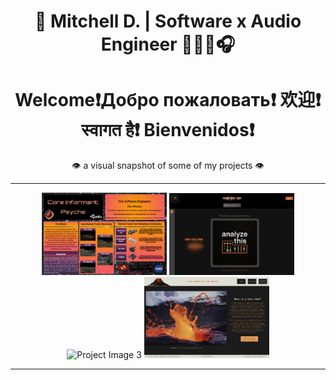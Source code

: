 <h1 align="center">
  <a href="https://mitchelld.net" target="_blank" style="text-decoration: none; color: inherit;">
    🔗 Mitchell D. | Software x Audio Engineer 🧑🏻‍💻🎧 
  </a>
</h1>

<h1 align="center">Welcome❗️Добро пожаловать❗️ 欢迎❗️ स्वागत है❗️ Bienvenidos❗️</h1>

<p align="center">👁️ a visual snapshot of some of my projects 👁️</p>

---

<p align="center">
  <img src="assets/psyche.png" width="200" alt="Project Image 1" />
  <img src="assets/analyzethis.png" width="200" alt="Project Image 2" />
  <!-- <br><br> -->
  <img src="assets/md.png" width="200" alt="Project Image 3" />
  <img src="assets/lavalakes.png" width="200" alt="Project Image 4" />
</p>

---

<!--
**mdoran3/mdoran3** is a ✨ _special_ ✨ repository because its `README.md` (this file) appears on your GitHub profile.

Here are some ideas to get you started:

- 🔭 I’m currently working on ...
- 🌱 I’m currently learning ...
- 👯 I’m looking to collaborate on ...
- 🤔 I’m looking for help with ...
- 💬 Ask me about ...
- 📫 How to reach me: ...
- 😄 Pronouns: ...
- ⚡ Fun fact: ...
-->

